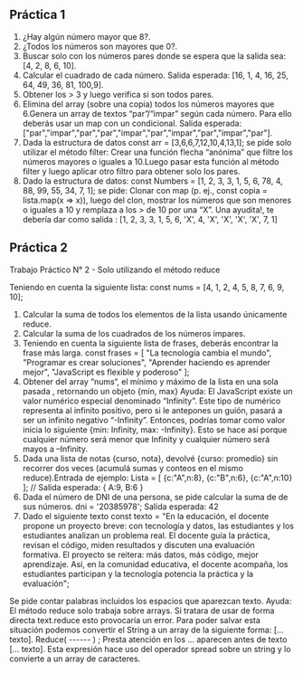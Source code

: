 ## Práctica 1

1. ¿Hay algún número mayor que 8?.
2. ¿Todos los números son mayores que 0?.
3. Buscar solo con los números pares donde se espera que la salida sea: [4, 2, 8, 6, 10].
4. Calcular el cuadrado de cada número. Salida esperada: [16, 1, 4, 16, 25, 64, 49, 36, 81, 100,9].
5. Obtener los > 3 y luego verifica si son todos pares.
6. Elimina del array (sobre una copia) todos los números mayores que 6.Genera un array de textos “par”/“impar” según cada número. Para ello deberás usar un map con un condicional. Salida esperada: ["par","impar","par","par","impar","par","impar","par","impar","par"].
7. Dada la estructura de datos const arr = [3,6,6,7,12,10,4,13,1]; se pide solo utilizar el método filter: Crear una función flecha “anónima” que filtre los números mayores o iguales a 10.Luego pasar esta función al método filter y luego aplicar otro filtro para obtener solo los pares.
8. Dado la estructura de datos: const Numbers = [1, 2, 3, 3, 1, 5, 6, 78, 4, 88, 99, 55, 34, 7, 1]; se pide: Clonar con map (p. ej., const copia = lista.map(x => x)), luego del clon, mostrar los números que son menores o iguales a 10 y remplaza a los > de 10 por una “X”. Una ayudita!, te debería dar como salida : [1, 2, 3, 3, 1, 5, 6, 'X', 4, 'X', 'X', 'X', 'X', 7, 1]

## Práctica 2

Trabajo Práctico N° 2 - Solo utilizando el método reduce

Teniendo en cuenta la siguiente lista: const nums = [4, 1, 2, 4, 5, 8, 7, 6, 9, 10];

1. Calcular la suma de todos los elementos de la lista usando únicamente reduce.
2. Calcular la suma de los cuadrados de los números impares.
3. Teniendo en cuenta la siguiente lista de frases, deberás encontrar la frase más larga.
   const frases = [
   "La tecnología cambia el mundo",
   "Programar es crear soluciones",
   "Aprender haciendo es aprender mejor",
   "JavaScript es flexible y poderoso"
   ];
4. Obtener del array “nums“, el mínimo y máximo de la lista en una sola pasada , retornando un objeto {min,
   max}
   Ayuda: El JavaScript existe un valor numérico especial denominado “Infinity”. Este tipo de numérico
   representa al infinito positivo, pero si le antepones un guión, pasará a ser un infinito negativo “-Infinity”.
   Entonces, podrías tomar como valor inicia lo siguiente {min: Infinity, max: -Infinity}. Esto se hace así porque
   cualquier número será menor que Infinity y cualquier número será mayos a –Infinity.
5. Dada una lista de notas {curso, nota}, devolvé {curso: promedio} sin recorrer dos veces (acumulá sumas y
   conteos en el mismo reduce).Entrada de ejemplo:
   Lista = [
   {c:"A",n:8},
   {c:"B",n:6},
   {c:"A",n:10}
   ]; // Salida esperada: { A:9, B:6 }
6. Dada el número de DNI de una persona, se pide calcular la suma de de sus números.
   dni = '20385978'; Salida esperada: 42
7. Dado el siguiente texto const texto = "En la educación, el docente propone un proyecto breve: con
   tecnología y datos, las estudiantes y los estudiantes analizan un problema real. El docente guía
   la práctica, revisan el código, miden resultados y discuten una evaluación formativa. El proyecto
   se reitera: más datos, más código, mejor aprendizaje. Así, en la comunidad educativa, el docente
   acompaña, los estudiantes participan y la tecnología potencia la práctica y la evaluación";

Se pide contar palabras incluidos los espacios que aparezcan texto.
Ayuda: El método reduce solo trabaja sobre arrays. Si tratara de usar de forma directa text.reduce esto
provocaría un error. Para poder salvar esta situación podemos convertir el String a un array de la siguiente
forma:
[… texto]. Reduce( ------ ) ;
Presta atención en los … aparecen antes de texto [… texto]. Esta expresión hace uso del operador spread
sobre un string y lo convierte a un array de caracteres.
